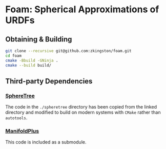 # Foam: Spherical Approximations of URDFs

## Obtaining & Building
```sh
git clone --recursive git@github.com:zkingston/foam.git
cd foam
cmake -Bbuild -GNinja .
cmake --build build/
```

## Third-party Dependencies
### [SphereTree](https://github.com/mlund/spheretree)
The code in the `./spheretree` directory has been copied from the linked directory and modified to build on modern systems with `CMake` rather than `autotools`.

### [ManifoldPlus](https://github.com/hjwdzh/ManifoldPlus/tree/master)
This code is included as a submodule.
